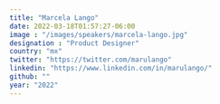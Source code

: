 ```yaml
---
title: "Marcela Lango"
date: 2022-03-18T01:57:27-06:00
image : "/images/speakers/marcela-lango.jpg"
designation : "Product Designer"
country: "mx"
twitter: "https://twitter.com/marulango"
linkedin: "https://www.linkedin.com/in/marulango/"
github: ""
year: "2022"
---
```


